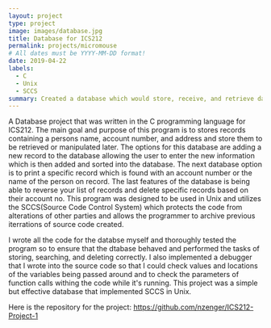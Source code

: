 ```yaml
---
layout: project
type: project
image: images/database.jpg
title: Database for ICS212
permalink: projects/micromouse
# All dates must be YYYY-MM-DD format!
date: 2019-04-22
labels:
  - C
  - Unix
  - SCCS
summary: Created a database which would store, receive, and retrieve data.
---
```

A Database project that was written in the C programming language for ICS212. The main goal and purpose of this program is to stores records containing a persons name, account number, and address and store them to be retrieved or manipulated later. The options for this database are adding a new record to the database allowing the user to enter the new information which is then added and sorted into the database. The next database option is to print a specific record which is found with an account number or the name of the person on record. The last features of the database is being able to reverse your list of records and delete specific records based on their account no. This program was designed to be used in Unix and utilizes the SCCS(Source Code Control System) which protects the code from alterations of other parties and allows the programmer to archive previous iterrations of source code created.

I wrote all the code for the databse myself and thoroughly tested the program so to ensure that the dtabase behaved and performed the tasks of storing, searching, and deleting correctly. I also implemented a debugger that I wrote into the source code so that I could check values and locations of the variables being passed around and to check the parameters of function calls withing the code while it's running. This project was a simple but effective database that implemented SCCS in Unix.

Here is the repository for the project: https://github.com/nzenger/ICS212-Project-1


